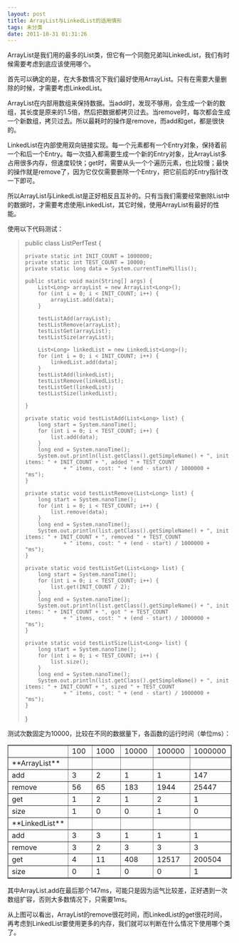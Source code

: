 ```yaml
---
layout: post
title: ArrayList与LinkedList的适用情形
tags: 未分类
date: 2011-10-31 01:31:26
---
```


ArrayList是我们用的最多的List类，但它有一个同胞兄弟叫LinkedList，我们有时候需要考虑到底应该使用哪个。

首先可以确定的是，在大多数情况下我们最好使用ArrayList。只有在需要大量删除的时候，才需要考虑LinkedList。

ArrayList在内部用数组来保持数据。当add时，发现不够用，会生成一个新的数组，其长度是原来的1.5倍，然后把数据都拷贝过去。当remove时，每次都会生成一个新数组，拷贝过去。所以最耗时的操作是remove，而add和get，都是很快的。

LinkedList在内部使用双向链接实现。每一个元素都有一个Entry对象，保持着前一个和后一个Entry。每一次插入都需要生成一个新的Entry对象，比ArrayList多占用很多内存，但速度较快；get时，需要从头一个个遍历元素，也比较慢；最快的操作就是remove了，因为它仅仅需要删除一个Entry，把它前后的Entry指针改一下即可。

所以ArrayList与LinkedList是正好相反且互补的。只有当我们需要经常删除List中的数据时，才需要考虑使用LinkedList，其它时候，使用ArrayList有最好的性能。

<span id="more-536"></span>
<p>使用以下代码测试：

> public class ListPerfTest { 
> 
>     private static int INIT_COUNT = 1000000;     
>     private static int TEST_COUNT = 10000;      
>     private static long data = System.currentTimeMillis(); 
> 
>     public static void main(String[] args) {     
>         List<Long> arrayList = new ArrayList<Long>();      
>         for (int i = 0; i < INIT_COUNT; i++) {      
>             arrayList.add(data);      
>         } 
> 
>         testListAdd(arrayList);     
>         testListRemove(arrayList);      
>         testListGet(arrayList);      
>         testListSize(arrayList); 
> 
>         List<Long> linkedList = new LinkedList<Long>();     
>         for (int i = 0; i < INIT_COUNT; i++) {      
>             linkedList.add(data);      
>         }      
>         testListAdd(linkedList);      
>         testListRemove(linkedList);      
>         testListGet(linkedList);      
>         testListSize(linkedList); 
> 
>     } 
> 
>     private static void testListAdd(List<Long> list) {     
>         long start = System.nanoTime();      
>         for (int i = 0; i < TEST_COUNT; i++) {      
>             list.add(data);      
>         }      
>         long end = System.nanoTime();      
>         System.out.println(list.getClass().getSimpleName() + ", init items: " + INIT_COUNT + ", added " + TEST_COUNT      
>                 + " items, cost: " + (end - start) / 1000000 + "ms");      
>     } 
> 
>     private static void testListRemove(List<Long> list) {     
>         long start = System.nanoTime();      
>         for (int i = 0; i < TEST_COUNT; i++) {      
>             list.remove(data);      
>         }      
>         long end = System.nanoTime();      
>         System.out.println(list.getClass().getSimpleName() + ", init items: " + INIT_COUNT + ", removed " + TEST_COUNT      
>                 + " items, cost: " + (end - start) / 1000000 + "ms");      
>     } 
> 
>     private static void testListGet(List<Long> list) {     
>         long start = System.nanoTime();      
>         for (int i = 0; i < TEST_COUNT; i++) {      
>             list.get(INIT_COUNT / 2);      
>         }      
>         long end = System.nanoTime();      
>         System.out.println(list.getClass().getSimpleName() + ", init items: " + INIT_COUNT + ", got " + TEST_COUNT      
>                 + " items, cost: " + (end - start) / 1000000 + "ms");      
>     } 
> 
>     private static void testListSize(List<Long> list) {     
>         long start = System.nanoTime();      
>         for (int i = 0; i < TEST_COUNT; i++) {      
>             list.size();      
>         }      
>         long end = System.nanoTime();      
>         System.out.println(list.getClass().getSimpleName() + ", init items: " + INIT_COUNT + ", sized " + TEST_COUNT      
>                 + " items, cost: " + (end - start) / 1000000 + "ms");      
>     } 
> 
> }

测试次数固定为10000，比较在不同的数据量下，各函数的运行时间（单位ms）：

<table cellspacing="0" cellpadding="2" width="600" border="1">
<tbody>
<tr>
<td valign="top" width="100"> </td>
<td valign="top" width="100">100</td>
<td valign="top" width="100">1000</td>
<td valign="top" width="100">10000</td>
<td valign="top" width="100">100000</td>
<td valign="top" width="100">1000000</td>
</tr>
<tr>
<td valign="top" width="100">**ArrayList**</td>
<td valign="top" width="100"> </td>
<td valign="top" width="100"> </td>
<td valign="top" width="100"> </td>
<td valign="top" width="100"> </td>
<td valign="top" width="100"> </td>
</tr>
<tr>
<td valign="top" width="100">add</td>
<td valign="top" width="100">3</td>
<td valign="top" width="100">2</td>
<td valign="top" width="100">1</td>
<td valign="top" width="100">1</td>
<td valign="top" width="100">147</td>
</tr>
<tr>
<td valign="top" width="100">remove</td>
<td valign="top" width="100">56</td>
<td valign="top" width="100">65</td>
<td valign="top" width="100">183</td>
<td valign="top" width="100">1944</td>
<td valign="top" width="100">25447</td>
</tr>
<tr>
<td valign="top" width="100">get</td>
<td valign="top" width="100">1</td>
<td valign="top" width="100">2</td>
<td valign="top" width="100">1</td>
<td valign="top" width="100">2</td>
<td valign="top" width="100">1</td>
</tr>
<tr>
<td valign="top" width="100">size</td>
<td valign="top" width="100">1</td>
<td valign="top" width="100">0</td>
<td valign="top" width="100">0</td>
<td valign="top" width="100">1</td>
<td valign="top" width="100">0</td>
</tr>
<tr>
<td valign="top" width="100">**LinkedList**</td>
<td valign="top" width="100"> </td>
<td valign="top" width="100"> </td>
<td valign="top" width="100"> </td>
<td valign="top" width="100"> </td>
<td valign="top" width="100"> </td>
</tr>
<tr>
<td valign="top" width="100">add</td>
<td valign="top" width="100">3</td>
<td valign="top" width="100">3</td>
<td valign="top" width="100">1</td>
<td valign="top" width="100">1</td>
<td valign="top" width="100">1</td>
</tr>
<tr>
<td valign="top" width="100">remove</td>
<td valign="top" width="100">3</td>
<td valign="top" width="100">2</td>
<td valign="top" width="100">3</td>
<td valign="top" width="100">3</td>
<td valign="top" width="100">3</td>
</tr>
<tr>
<td valign="top" width="100">get</td>
<td valign="top" width="100">4</td>
<td valign="top" width="100">11</td>
<td valign="top" width="100">408</td>
<td valign="top" width="100">12517</td>
<td valign="top" width="100">200504</td>
</tr>
<tr>
<td valign="top" width="100">size</td>
<td valign="top" width="100">0</td>
<td valign="top" width="100">1</td>
<td valign="top" width="100">0</td>
<td valign="top" width="100">0</td>
<td valign="top" width="100">1</td>
</tr>
</tbody>
</table>

其中ArrayList.add在最后那个147ms，可能只是因为运气比较差，正好遇到一次数组扩容，否则大多数情况下，只需要1ms。

从上图可以看出，ArrayList的remove很花时间，而LinkedList的get很花时间，再考虑到LinkedList要使用更多的内存，我们就可以判断在什么情况下使用哪个类了。
